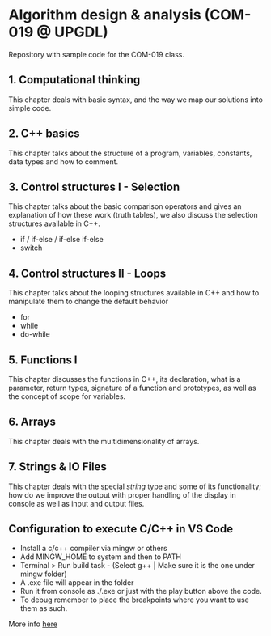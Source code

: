 # Algorithm design & analysis (COM-019 @ UPGDL)

Repository with sample code for the COM-019 class.

## 1. Computational thinking

This chapter deals with basic syntax, and the way we map our solutions into simple code.

## 2. C++ basics

This chapter talks about the structure of a program, variables, constants, data types and how to comment.

## 3. Control structures I - Selection

This chapter talks about the basic comparison operators and gives an explanation of how these work (truth tables), we also discuss the selection structures available in C++.

- if / if-else / if-else if-else
- switch

## 4. Control structures II - Loops

This chapter talks about the looping structures available in C++ and how to manipulate them to change the default behavior

- for
- while
- do-while

## 5. Functions I

This chapter discusses the functions in C++, its declaration, what is a parameter, return types, signature of a function and prototypes, as well as the concept of scope for variables.

## 6. Arrays

This chapter deals with the multidimensionality of arrays.

## 7. Strings & IO Files

This chapter deals with the special _string_ type and some of its functionality; how do we improve the output with proper handling of the display in console as well as input and output files.

## Configuration to execute C/C++ in VS Code

- Install a c/c++ compiler via mingw or others
- Add MINGW_HOME to system and then to PATH
- Terminal > Run build task - (Select g++ | Make sure it is the one under mingw folder)
- A .exe file will appear in the folder
- Run it from console as ./<file>.exe or just with the play button above the code.
- To debug remember to place the breakpoints where you want to use them as such.

More info [here](https://code.visualstudio.com/docs/languages/cpp)
